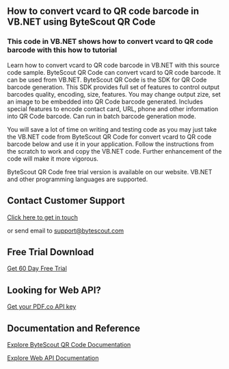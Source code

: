 ## How to convert vcard to QR code barcode in VB.NET using ByteScout QR Code

### This code in VB.NET shows how to convert vcard to QR code barcode with this how to tutorial

Learn how to convert vcard to QR code barcode in VB.NET with this source code sample. ByteScout QR Code can convert vcard to QR code barcode. It can be used from VB.NET. ByteScout QR Code is the SDK for QR Code barcode generation. This SDK provides full set of features to control output barcodes quality, encoding, size, features. You may change output zize, set an image to be embedded into QR Code barcode generated. Includes special features to encode contact card, URL, phone and other information into QR Code barcode. Can run in batch barcode generation mode.

You will save a lot of time on writing and testing code as you may just take the VB.NET code from ByteScout QR Code for convert vcard to QR code barcode below and use it in your application. Follow the instructions from the scratch to work and copy the VB.NET code. Further enhancement of the code will make it more vigorous.

ByteScout QR Code free trial version is available on our website. VB.NET and other programming languages are supported.

## Contact Customer Support

[Click here to get in touch](https://bytescout.zendesk.com/hc/en-us/requests/new?subject=ByteScout%20QR%20Code%20Question)

or send email to [support@bytescout.com](mailto:support@bytescout.com?subject=ByteScout%20QR%20Code%20Question) 

## Free Trial Download

[Get 60 Day Free Trial](https://bytescout.com/download/web-installer?utm_source=github-readme)

## Looking for Web API? 

[Get your PDF.co API key](https://pdf.co/documentation/api?utm_source=github-readme)

## Documentation and Reference

[Explore ByteScout QR Code Documentation](https://bytescout.com/documentation/index.html?utm_source=github-readme)

[Explore Web API Documentation](https://pdf.co/documentation/api?utm_source=github-readme)